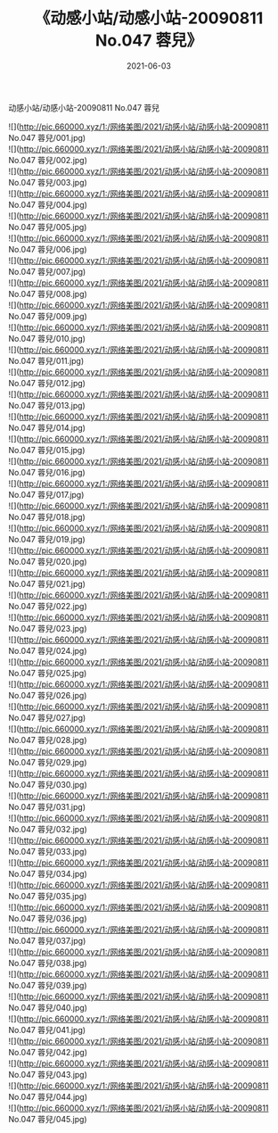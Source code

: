 ﻿---
layout: post
title:  《动感小站/动感小站-20090811 No.047 蓉兒》
date:   2021-06-03
img: http://pic.660000.xyz/1:/网络美图/2021/动感小站/动感小站-20090811 No.047 蓉兒/000.jpg
categories: [美女, 清纯, 唯美]
---

动感小站/动感小站-20090811 No.047 蓉兒

 ![](http://pic.660000.xyz/1:/网络美图/2021/动感小站/动感小站-20090811 No.047 蓉兒/001.jpg) <br>![](http://pic.660000.xyz/1:/网络美图/2021/动感小站/动感小站-20090811 No.047 蓉兒/002.jpg) <br>![](http://pic.660000.xyz/1:/网络美图/2021/动感小站/动感小站-20090811 No.047 蓉兒/003.jpg) <br>![](http://pic.660000.xyz/1:/网络美图/2021/动感小站/动感小站-20090811 No.047 蓉兒/004.jpg) <br>![](http://pic.660000.xyz/1:/网络美图/2021/动感小站/动感小站-20090811 No.047 蓉兒/005.jpg) <br>![](http://pic.660000.xyz/1:/网络美图/2021/动感小站/动感小站-20090811 No.047 蓉兒/006.jpg) <br>![](http://pic.660000.xyz/1:/网络美图/2021/动感小站/动感小站-20090811 No.047 蓉兒/007.jpg) <br>![](http://pic.660000.xyz/1:/网络美图/2021/动感小站/动感小站-20090811 No.047 蓉兒/008.jpg) <br>![](http://pic.660000.xyz/1:/网络美图/2021/动感小站/动感小站-20090811 No.047 蓉兒/009.jpg) <br>![](http://pic.660000.xyz/1:/网络美图/2021/动感小站/动感小站-20090811 No.047 蓉兒/010.jpg) <br>![](http://pic.660000.xyz/1:/网络美图/2021/动感小站/动感小站-20090811 No.047 蓉兒/011.jpg) <br>![](http://pic.660000.xyz/1:/网络美图/2021/动感小站/动感小站-20090811 No.047 蓉兒/012.jpg) <br>![](http://pic.660000.xyz/1:/网络美图/2021/动感小站/动感小站-20090811 No.047 蓉兒/013.jpg) <br>![](http://pic.660000.xyz/1:/网络美图/2021/动感小站/动感小站-20090811 No.047 蓉兒/014.jpg) <br>![](http://pic.660000.xyz/1:/网络美图/2021/动感小站/动感小站-20090811 No.047 蓉兒/015.jpg) <br>![](http://pic.660000.xyz/1:/网络美图/2021/动感小站/动感小站-20090811 No.047 蓉兒/016.jpg) <br>![](http://pic.660000.xyz/1:/网络美图/2021/动感小站/动感小站-20090811 No.047 蓉兒/017.jpg) <br>![](http://pic.660000.xyz/1:/网络美图/2021/动感小站/动感小站-20090811 No.047 蓉兒/018.jpg) <br>![](http://pic.660000.xyz/1:/网络美图/2021/动感小站/动感小站-20090811 No.047 蓉兒/019.jpg) <br>![](http://pic.660000.xyz/1:/网络美图/2021/动感小站/动感小站-20090811 No.047 蓉兒/020.jpg) <br>![](http://pic.660000.xyz/1:/网络美图/2021/动感小站/动感小站-20090811 No.047 蓉兒/021.jpg) <br>![](http://pic.660000.xyz/1:/网络美图/2021/动感小站/动感小站-20090811 No.047 蓉兒/022.jpg) <br>![](http://pic.660000.xyz/1:/网络美图/2021/动感小站/动感小站-20090811 No.047 蓉兒/023.jpg) <br>![](http://pic.660000.xyz/1:/网络美图/2021/动感小站/动感小站-20090811 No.047 蓉兒/024.jpg) <br>![](http://pic.660000.xyz/1:/网络美图/2021/动感小站/动感小站-20090811 No.047 蓉兒/025.jpg) <br>![](http://pic.660000.xyz/1:/网络美图/2021/动感小站/动感小站-20090811 No.047 蓉兒/026.jpg) <br>![](http://pic.660000.xyz/1:/网络美图/2021/动感小站/动感小站-20090811 No.047 蓉兒/027.jpg) <br>![](http://pic.660000.xyz/1:/网络美图/2021/动感小站/动感小站-20090811 No.047 蓉兒/028.jpg) <br>![](http://pic.660000.xyz/1:/网络美图/2021/动感小站/动感小站-20090811 No.047 蓉兒/029.jpg) <br>![](http://pic.660000.xyz/1:/网络美图/2021/动感小站/动感小站-20090811 No.047 蓉兒/030.jpg) <br>![](http://pic.660000.xyz/1:/网络美图/2021/动感小站/动感小站-20090811 No.047 蓉兒/031.jpg) <br>![](http://pic.660000.xyz/1:/网络美图/2021/动感小站/动感小站-20090811 No.047 蓉兒/032.jpg) <br>![](http://pic.660000.xyz/1:/网络美图/2021/动感小站/动感小站-20090811 No.047 蓉兒/033.jpg) <br>![](http://pic.660000.xyz/1:/网络美图/2021/动感小站/动感小站-20090811 No.047 蓉兒/034.jpg) <br>![](http://pic.660000.xyz/1:/网络美图/2021/动感小站/动感小站-20090811 No.047 蓉兒/035.jpg) <br>![](http://pic.660000.xyz/1:/网络美图/2021/动感小站/动感小站-20090811 No.047 蓉兒/036.jpg) <br>![](http://pic.660000.xyz/1:/网络美图/2021/动感小站/动感小站-20090811 No.047 蓉兒/037.jpg) <br>![](http://pic.660000.xyz/1:/网络美图/2021/动感小站/动感小站-20090811 No.047 蓉兒/038.jpg) <br>![](http://pic.660000.xyz/1:/网络美图/2021/动感小站/动感小站-20090811 No.047 蓉兒/039.jpg) <br>![](http://pic.660000.xyz/1:/网络美图/2021/动感小站/动感小站-20090811 No.047 蓉兒/040.jpg) <br>![](http://pic.660000.xyz/1:/网络美图/2021/动感小站/动感小站-20090811 No.047 蓉兒/041.jpg) <br>![](http://pic.660000.xyz/1:/网络美图/2021/动感小站/动感小站-20090811 No.047 蓉兒/042.jpg) <br>![](http://pic.660000.xyz/1:/网络美图/2021/动感小站/动感小站-20090811 No.047 蓉兒/043.jpg) <br>![](http://pic.660000.xyz/1:/网络美图/2021/动感小站/动感小站-20090811 No.047 蓉兒/044.jpg) <br>![](http://pic.660000.xyz/1:/网络美图/2021/动感小站/动感小站-20090811 No.047 蓉兒/045.jpg) <br>